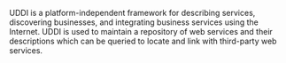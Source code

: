 UDDI is a platform-independent framework for describing services, discovering businesses, and integrating business services using the Internet. UDDI is used to maintain a repository of web services and their descriptions which can be queried to locate and link with third-party web services.